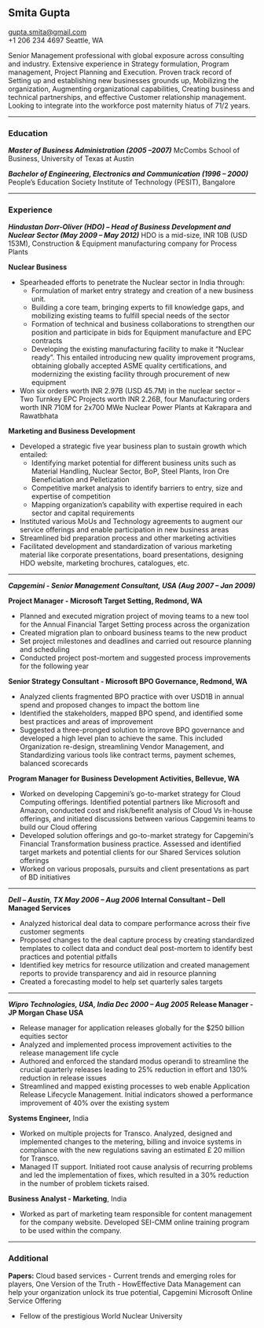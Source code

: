 
## Smita Gupta                                            

 [gupta.smita@gmail.com](gupta.smita@gmail.com)  
 +1 206 234 4697
 Seattle, WA

Senior Management professional with global exposure across consulting and industry. Extensive experience in Strategy formulation, Program management, Project Planning and Execution. Proven track record of Setting up and establishing new businesses grounds up, Mobilizing the organization, Augmenting organizational capabilities, Creating business and technical partnerships, and effective Customer relationship management. Looking to integrate into the workforce post maternity hiatus of 71/2 years.

---
### Education
***Master of Business Administration (2005 –2007)***
McCombs School of Business, University of Texas at Austin

***Bachelor of Engineering, Electronics and Communication (1996 – 2000)***
People’s Education Society Institute of Technology (PESIT), Bangalore

---
### Experience
***Hindustan Dorr-Oliver (HDO) – Head of Business Development and Nuclear Sector (May 2009 – May 2012)***
HDO is a mid-size, INR 10B (USD 153M), Construction & Equipment manufacturing company for Process Plants

**Nuclear Business**
* Spearheaded efforts to penetrate the Nuclear sector in India through:
    *  Formulation of market entry strategy and creation of a new business unit.
    * Building a core team, bringing experts to fill knowledge gaps, and mobilizing existing teams to fulfill
special needs of the sector
    * Formation of technical and business collaborations to strengthen our position and participate in bids for
Equipment manufacture and EPC contracts
    * Developing the existing manufacturing facility to make it “Nuclear ready”. This entailed introducing new quality improvement programs, obtaining globally accepted ASME quality certifications, and
modernizing the existing facility through procurement of new equipment
* Won six orders worth INR 2.97B (USD 45.7M) in the nuclear sector – Two Turnkey EPC Projects worth INR 2.26B, four Manufacturing orders worth INR 710M for 2x700 MWe Nuclear Power Plants at Kakrapara and Rawatbhata

**Marketing and Business Development**
* Developed a strategic five year business plan to sustain growth which entailed:
     * Identifying market potential for different business units such as Material Handling, Nuclear Sector, BoP, Steel Plants, Iron Ore Beneficiation and Pelletization 
     * Competitive market analysis to identify barriers to entry, size and expertise of competition
     * Mapping organization’s capability with expertise required in each sector and capital requirements
* Instituted various MoUs and Technology agreements to augment our service offerings and enable participation in new business areas
* Streamlined bid preparation process and other marketing activities
* Facilitated development and standardization of various marketing material like corporate presentations, board presentations, designing HDO website, marketing brochures, catalogues, etc.
---
***Capgemini - Senior Management Consultant, USA  (Aug 2007 – Jan 2009)***
 
 **Project Manager - Microsoft Target Setting, Redmond, WA**
* Planned and executed migration project of moving teams to a new tool for the Annual Financial Target Setting process across the organization
* Created migration plan to onboard business teams to the new product
* Set project milestones and deadlines and carried out resource planning and scheduling
* Conducted project post-mortem and suggested process improvements for the following year

 **Senior Strategy Consultant - Microsoft BPO Governance, Redmond, WA** 
* Analyzed clients fragmented BPO practice with over USD1B in annual spend and proposed changes to impact the bottom line
* Identified the stakeholders, mapped BPO spend, and identified some best practices and areas of improvement
* Suggested a three-pronged solution to improve BPO governance and developed a high level plan to achieve the same. This included Organization re-design, streamlining Vendor Management, and Standardizing various tools like contract terms, payment schemes, balanced scorecards

**Program Manager for Business Development Activities, Bellevue, WA**
* Worked on developing Capgemini’s go-to-market strategy for Cloud Computing offerings. Identified potential partners like Microsoft and Amazon, conducted cost and risk/benefit analysis of Cloud Vs in-house offerings, and initiated discussions between various Capgemini teams to build our Cloud offering
* Developed solution offerings and go-to-market strategy for Capgemini’s Financial Transformation business practice. Assessed and identified target markets and potential clients for our Shared Services solution offerings
* Worked on various proposals, pursuits and client presentations as part of BD initiatives
---
***Dell – Austin, TX May 2006 – Aug 2006***
**Internal Consultant – Dell Managed Services**
* Analyzed historical deal data to compare performance across their five customer segments
* Proposed changes to the deal capture process by creating standardized templates to collect data and conduct deal post-mortem to identify best practices and potential pitfalls
* Identified key metrics for resource utilization and created management reports to provide transparency and aid in resource planning
* Created a forecasting model to help set quarterly sales targets
---
***Wipro Technologies, USA, India Dec 2000 – Aug 2005***
**Release Manager - JP Morgan Chase USA**
* Release manager for application releases globally for the $250 billion equities sector
* Analyzed and implemented process improvement activities to the release management life cycle
* Authored and enforced the standard modus operandi to streamline the crucial quarterly releases leading to 25% reduction in effort and 130% reduction in release issues
* Streamlined and mapped existing processes to web enable Application Release Lifecycle Management. Initial indicators  showed a performance improvement of 40% over the existing system

 **Systems Engineer,** India
* Worked on multiple projects for Transco. Analyzed, designed and implemented changes to the metering, billing and invoice systems in compliance with the new regulations saving an estimated £ 20 million for Transco. 
* Managed IT support. Initiated root cause analysis of recurring problems and led the implementation of fixes, which resulted in a 30% reduction in the number of problem tickets raised.

**Business Analyst - Marketing**, India
* Worked as part of marketing team responsible for content management for the company website. Developed SEI-CMM online training program to be used within the company.
---
### Additional
**Papers:** Cloud based services - Current trends and emerging roles for players, One Version of the Truth - HowEffective Data Management can help your organization unlock its true potential, Capgemini Microsoft Online
Service Offering
* Fellow of the prestigious World Nuclear University

